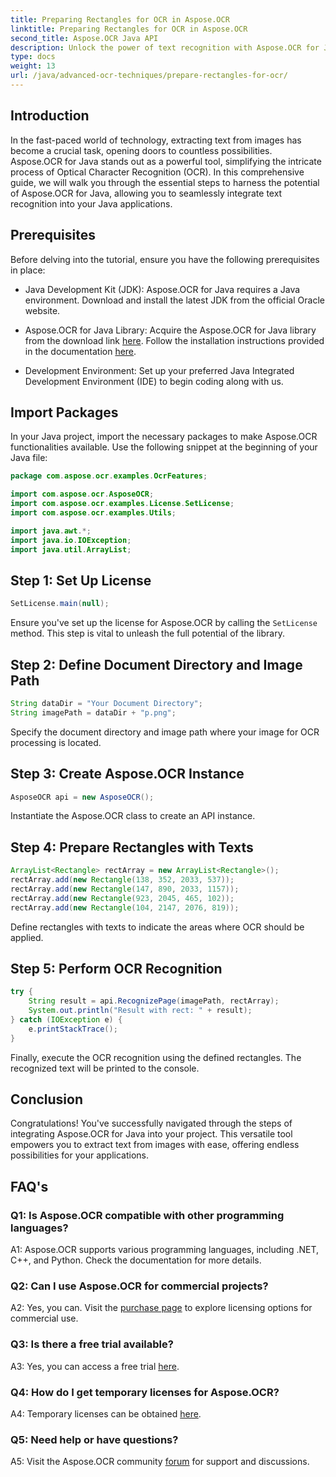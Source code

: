 ```yaml
---
title: Preparing Rectangles for OCR in Aspose.OCR
linktitle: Preparing Rectangles for OCR in Aspose.OCR
second_title: Aspose.OCR Java API
description: Unlock the power of text recognition with Aspose.OCR for Java. Follow our step-by-step guide for seamless integration. Enhance your Java applications with efficient OCR capabilities.
type: docs
weight: 13
url: /java/advanced-ocr-techniques/prepare-rectangles-for-ocr/
---
```

## Introduction

In the fast-paced world of technology, extracting text from images has become a crucial task, opening doors to countless possibilities. Aspose.OCR for Java stands out as a powerful tool, simplifying the intricate process of Optical Character Recognition (OCR). In this comprehensive guide, we will walk you through the essential steps to harness the potential of Aspose.OCR for Java, allowing you to seamlessly integrate text recognition into your Java applications.

## Prerequisites

Before delving into the tutorial, ensure you have the following prerequisites in place:

- Java Development Kit (JDK): Aspose.OCR for Java requires a Java environment. Download and install the latest JDK from the official Oracle website.

- Aspose.OCR for Java Library: Acquire the Aspose.OCR for Java library from the download link [here](https://releases.aspose.com/ocr/java/). Follow the installation instructions provided in the documentation [here](https://reference.aspose.com/ocr/java/).

- Development Environment: Set up your preferred Java Integrated Development Environment (IDE) to begin coding along with us.

## Import Packages

In your Java project, import the necessary packages to make Aspose.OCR functionalities available. Use the following snippet at the beginning of your Java file:

```java
package com.aspose.ocr.examples.OcrFeatures;

import com.aspose.ocr.AsposeOCR;
import com.aspose.ocr.examples.License.SetLicense;
import com.aspose.ocr.examples.Utils;

import java.awt.*;
import java.io.IOException;
import java.util.ArrayList;
```

## Step 1: Set Up License

```java
SetLicense.main(null);
```

Ensure you've set up the license for Aspose.OCR by calling the `SetLicense` method. This step is vital to unleash the full potential of the library.

## Step 2: Define Document Directory and Image Path

```java
String dataDir = "Your Document Directory";
String imagePath = dataDir + "p.png";
```

Specify the document directory and image path where your image for OCR processing is located.

## Step 3: Create Aspose.OCR Instance

```java
AsposeOCR api = new AsposeOCR();
```

Instantiate the Aspose.OCR class to create an API instance.

## Step 4: Prepare Rectangles with Texts

```java
ArrayList<Rectangle> rectArray = new ArrayList<Rectangle>();
rectArray.add(new Rectangle(138, 352, 2033, 537));
rectArray.add(new Rectangle(147, 890, 2033, 1157));
rectArray.add(new Rectangle(923, 2045, 465, 102));
rectArray.add(new Rectangle(104, 2147, 2076, 819));
```

Define rectangles with texts to indicate the areas where OCR should be applied.

## Step 5: Perform OCR Recognition

```java
try {
    String result = api.RecognizePage(imagePath, rectArray);
    System.out.println("Result with rect: " + result);
} catch (IOException e) {
    e.printStackTrace();
}
```

Finally, execute the OCR recognition using the defined rectangles. The recognized text will be printed to the console.

## Conclusion

Congratulations! You've successfully navigated through the steps of integrating Aspose.OCR for Java into your project. This versatile tool empowers you to extract text from images with ease, offering endless possibilities for your applications.

## FAQ's

### Q1: Is Aspose.OCR compatible with other programming languages?

A1: Aspose.OCR supports various programming languages, including .NET, C++, and Python. Check the documentation for more details.

### Q2: Can I use Aspose.OCR for commercial projects?

A2: Yes, you can. Visit the [purchase page](https://purchase.aspose.com/buy) to explore licensing options for commercial use.

### Q3: Is there a free trial available?

A3: Yes, you can access a free trial [here](https://releases.aspose.com/).

### Q4: How do I get temporary licenses for Aspose.OCR?

A4: Temporary licenses can be obtained [here](https://purchase.aspose.com/temporary-license/).

### Q5: Need help or have questions?

A5: Visit the Aspose.OCR community [forum](https://forum.aspose.com/c/ocr/16) for support and discussions.
